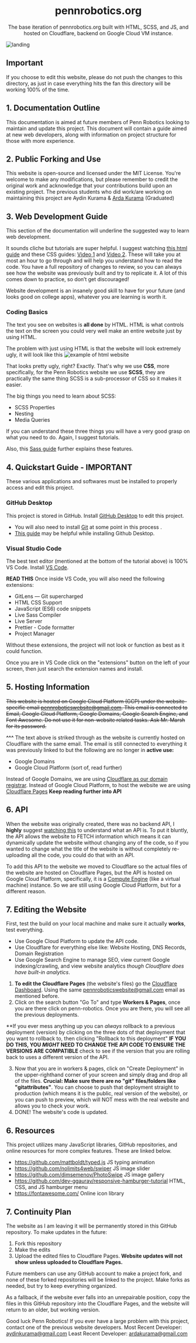 <h1 align="center">
  pennrobotics.org
</h1>

<p align="center">
  The base iteration of pennrobotics.org built with HTML, SCSS, and JS, and hosted on Cloudflare, backend on Google Cloud VM instance.
</p>

<img src="landing.png" alt="landing" />

## Important

If you choose to edit this website, please do not push the changes to this directory, as just in case everything hits the fan this directory will be working 100% of the time.

## 1. Documentation Outline

This documentation is aimed at future members of Penn Robotics looking to maintain and update this project. This document will contain a guide aimed at new web developers, along with information on project structure for those with more experience.

## 2. Public Forking and Use

This website is open-source and licensed under the MIT License. You're welcome to make any modifications, but please remember to credit the original work and acknowledge that your contributions build upon an existing project. The previous students who did work/are working on maintaining this project are Aydin Kurama & [Arda Kurama](https://ardakurama.com/) (Graduated)

## 3. Web Development Guide

This section of the documentation will underline the suggested way to learn web development.

It sounds cliche but tutorials are super helpful. I suggest watching [this html guide](https://www.youtube.com/watch?v=PlxWf493en4&ab_channel=freeCodeCamp.org) and these CSS guides: [Video 1](https://www.youtube.com/watch?v=OEV8gMkCHXQ&ab_channel=Fireship) and [Video 2](https://www.youtube.com/watch?v=1PnVor36_40). These will take you at most an hour to go through and will help you understand how to read the code. You have a full repository of changes to review, so you can always see how the website was previously built and try to replicate it. A lot of this comes down to practice, so don’t get discouraged!

Website development is an insanely good skill to have for your future (and looks good on college apps), whatever you are learning is worth it.

### Coding Basics

The text you see on websites is **all done** by HTML. HTML is what controls the text on the screen you could very well make an entire website just by using HTML.

The problem with just using HTML is that the website will look extremely ugly, it will look like this ![example of html website](https://www.quicksprout.com/wp-content/uploads/2024/01/html-website-example-fefes-blog.jpeg)

That looks pretty ugly, right? Exactly. That's why we use **CSS**, more specifically, for the Penn Robotics website we use **SCSS**, they are practically the same thing SCSS is a sub-processor of CSS so it makes it easier.

The big things you need to learn about SCSS:

- SCSS Properties
- Nesting
- Media Queries

If you can understand  these three things you will have a very good grasp on what you need to do. Again, I suggest tutorials.

Also, this [Sass guide](https://sass-lang.com/guide) further explains these features.

## 4. Quickstart Guide - IMPORTANT

These various applications and softwares must be installed to properly access and edit this project.

### GitHub Desktop

This project is stored in GitHub. Install [GitHub Desktop](https://desktop.github.com/) to edit this project.

- You will also need to install [Git](https://git-scm.com/) at some point in this process .
- [This guide](https://docs.github.com/en/desktop/installing-and-configuring-github-desktop/installing-and-authenticating-to-github-desktop/setting-up-github-desktop) may be helpful while installing Github Desktop.

### Visual Studio Code

The best text editor (mentioned at the bottom of the tutorial above) is 100% VS Code. Install [VS Code](https://code.visualstudio.com/).

**READ THIS** Once inside VS Code, you will also need the following extensions:

- GitLens — Git supercharged
- HTML CSS Support
- JavaScript (ES6) code snippets
- Live Sass Compiler
- Live Server
- Prettier - Code formatter
- Project Manager

Without these extensions, the project will not look or function as best as it could function.

Once you are in VS Code click on the "extensions" button on the left of your screen, then just search the extension names and install.

## 5. Hosting Information

~~This website is hosted on Google Cloud Platform (GCP) under the website-specific email pennroboticswebsite@gmail.com. This email is connected to Email, Google Cloud Platform, Google Domains, Google Search Engine, and Font Awesome. Do not use it for non-website related tasks. Ask Mr. Marsh for its password.~~

**^^^** The text above is striked through as the website is currently hosted on Cloudflare with the same email. The email is still connected to everything it was previously linked to but the following are no longer in **active use:**

- Google Domains
- Google Cloud Platform (sort of, read further)

Instead of Google Domains, we are using [Cloudflare as our domain registrar](https://www.cloudflare.com/products/registrar/).
Instead of Google Cloud Platform, to host the website we are using [Cloudflare Pages](https://pages.cloudflare.com/) **Keep reading further into API**

## 6. API

When the website was originally created, there was no backend API, I **highly** suggest [watching this](https://www.youtube.com/watch?v=ByGJQzlzxQg) to understand what an API is. To put it bluntly, the API allows the website to FETCH information which means it can dynamically update the website without changing any of the code, so if you wanted to change what the title of the website is without completely re-uploading all the code, you could do that with an API. 

To add this API to the website we moved to Cloudflare so the actual files of the website are hosted on Cloudflare Pages, but the API is hosted on Google Cloud Platform, specifically, it is a [Compute Engine](https://cloud.google.com/products/compute?hl=en) (like a virtual machine) instance. So we are still using Google Cloud Platform, but for a different reason.

## 7. Editing the Website

First, test the build on your local machine and make sure it actually **works**, test everything.

- Use Google Cloud Platform to update the API code.
- Use Cloudflare for everything else like: Website Hosting, DNS Records, Domain Registration
- Use Google Search Engine to manage SEO, view current Google indexing/crawling, and view website analytics *though Cloudflare does have built-in analytics*.

1. **To edit the Cloudflare Pages** (the website's files) go the [Cloudflare Dashboard](https://dash.cloudflare.com/). Using the same pennroboticswebsite@gmail.com email as mentioned before.
2. Click on the search button "Go To" and type **Workers & Pages**, once you are there click on penn-robotics. Once you are there, you will see all the previous deployments.
   
  **If you ever mess anything up you can *always* rollback to a previous deployment (version) by clicking on the three dots of that deployment that you want to rollback to, then clicking "Rollback to this deployment" **IF YOU DO THIS, YOU *MIGHT* NEED TO CHANGE THE API CODE TO ENSURE THE VERSIONS ARE COMPATIBLE** check to see if the version that you are rolling back to uses a different version of the API.
   
3. Now that you are in workers & pages, click on "Create Deployment" in the upper-righthand corner of your screen and simply drag and drop all of the files. **Crucial: Make sure there are no "git" files/folders like "gitattributes"**. You can choose to push that deployment straight to production (which means it is the public, real version of the website), or you can push to preview, which will NOT mess with the real website and allows you to check your work.
4. DONE! The website's code is updated.


## 6. Resources

This project utilizes many JavaScript libraries, GitHub repositories, and online resources for more complex features. These are linked below.

- https://github.com/mattboldt/typed.js JS typing animation
- https://github.com/nolimits4web/swiper JS image slider
- https://github.com/dimsemenov/PhotoSwipe JS image gallery
- https://github.com/dev-ggaurav/responsive-hamburger-tutorial HTML, CSS, and JS hamburger menu
- https://fontawesome.com/ Online icon library

## 7. Continuity Plan

The website as I am leaving it will be permanently stored in this GitHub repository. To make updates in the future:

1. Fork this repository
2. Make the edits
3. Upload the edited files to Cloudflare Pages. **Website updates will not show unless uploaded to Cloudflare Pages.**

Future members can use any GitHub account to make a project fork, and none of these forked repositories will be linked to the project. Make forks as needed, but try to keep everything organized.

As a fallback, if the website ever falls into an unrepairable position, copy the files in this GitHub repository into the Cloudflare Pages, and the website will return to an older, but working version.

Good luck Penn Robotics! If you ever have a large problem with this project, contact one of the previous website developers. Most Recent Developer: aydinkurama@gmail.com Least Recent Developer: ardakurama@gmail.com

